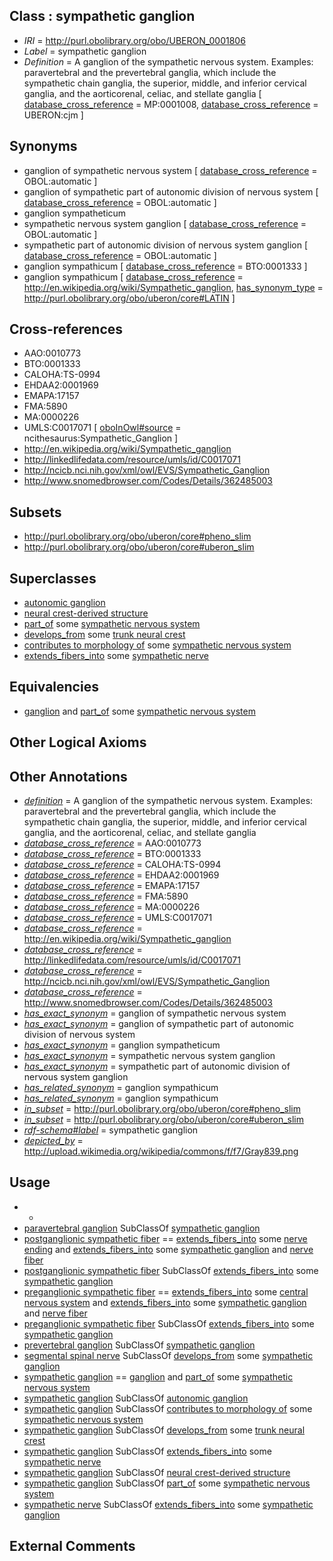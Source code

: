 
## Class : sympathetic ganglion

 * *IRI* = http://purl.obolibrary.org/obo/UBERON_0001806
 * *Label* = sympathetic ganglion
 * *Definition* = A ganglion of the sympathetic nervous system. Examples: paravertebral and the prevertebral ganglia, which include the sympathetic chain ganglia, the superior, middle, and inferior cervical ganglia, and the aorticorenal, celiac, and stellate ganglia [ [database_cross_reference](../../ef/oboInOwl#hasDbXref.md) = MP:0001008, [database_cross_reference](../../ef/oboInOwl#hasDbXref.md) = UBERON:cjm ]

## Synonyms

 * ganglion of sympathetic nervous system [ [database_cross_reference](../../ef/oboInOwl#hasDbXref.md) = OBOL:automatic ]
 * ganglion of sympathetic part of autonomic division of nervous system [ [database_cross_reference](../../ef/oboInOwl#hasDbXref.md) = OBOL:automatic ]
 * ganglion sympatheticum
 * sympathetic nervous system ganglion [ [database_cross_reference](../../ef/oboInOwl#hasDbXref.md) = OBOL:automatic ]
 * sympathetic part of autonomic division of nervous system ganglion [ [database_cross_reference](../../ef/oboInOwl#hasDbXref.md) = OBOL:automatic ]
 * ganglion sympathicum [ [database_cross_reference](../../ef/oboInOwl#hasDbXref.md) = BTO:0001333 ]
 * ganglion sympathicum [ [database_cross_reference](../../ef/oboInOwl#hasDbXref.md) = http://en.wikipedia.org/wiki/Sympathetic_ganglion, [has_synonym_type](../../pe/oboInOwl#hasSynonymType.md) = http://purl.obolibrary.org/obo/uberon/core#LATIN ]

## Cross-references

 * AAO:0010773
 * BTO:0001333
 * CALOHA:TS-0994
 * EHDAA2:0001969
 * EMAPA:17157
 * FMA:5890
 * MA:0000226
 * UMLS:C0017071 [ [oboInOwl#source](../../ce/oboInOwl#source.md) = ncithesaurus:Sympathetic_Ganglion ]
 * http://en.wikipedia.org/wiki/Sympathetic_ganglion
 * http://linkedlifedata.com/resource/umls/id/C0017071
 * http://ncicb.nci.nih.gov/xml/owl/EVS/Sympathetic_Ganglion
 * http://www.snomedbrowser.com/Codes/Details/362485003

## Subsets

 * http://purl.obolibrary.org/obo/uberon/core#pheno_slim
 * http://purl.obolibrary.org/obo/uberon/core#uberon_slim

## Superclasses

 * [autonomic ganglion](../../UBERON/05/UBERON_0001805.md)
 * [neural crest-derived structure](../../UBERON/13/UBERON_0010313.md)
 * [part_of](../../BFO/50/BFO_0000050.md) some [sympathetic nervous system](../../UBERON/13/UBERON_0000013.md)
 * [develops_from](../../RO/02/RO_0002202.md) some [trunk neural crest](../../UBERON/83/UBERON_0003083.md)
 * [contributes to morphology of](../../RO/33/RO_0002433.md) some [sympathetic nervous system](../../UBERON/13/UBERON_0000013.md)
 * [extends_fibers_into](../../core#extends/to/core#extends_fibers_into.md) some [sympathetic nerve](../../UBERON/29/UBERON_0034729.md)

## Equivalencies

 * [ganglion](../../UBERON/45/UBERON_0000045.md) and [part_of](../../BFO/50/BFO_0000050.md) some [sympathetic nervous system](../../UBERON/13/UBERON_0000013.md)

## Other Logical Axioms


## Other Annotations

 * *[definition](../../IAO/15/IAO_0000115.md)* = A ganglion of the sympathetic nervous system. Examples: paravertebral and the prevertebral ganglia, which include the sympathetic chain ganglia, the superior, middle, and inferior cervical ganglia, and the aorticorenal, celiac, and stellate ganglia
 * *[database_cross_reference](../../ef/oboInOwl#hasDbXref.md)* = AAO:0010773
 * *[database_cross_reference](../../ef/oboInOwl#hasDbXref.md)* = BTO:0001333
 * *[database_cross_reference](../../ef/oboInOwl#hasDbXref.md)* = CALOHA:TS-0994
 * *[database_cross_reference](../../ef/oboInOwl#hasDbXref.md)* = EHDAA2:0001969
 * *[database_cross_reference](../../ef/oboInOwl#hasDbXref.md)* = EMAPA:17157
 * *[database_cross_reference](../../ef/oboInOwl#hasDbXref.md)* = FMA:5890
 * *[database_cross_reference](../../ef/oboInOwl#hasDbXref.md)* = MA:0000226
 * *[database_cross_reference](../../ef/oboInOwl#hasDbXref.md)* = UMLS:C0017071
 * *[database_cross_reference](../../ef/oboInOwl#hasDbXref.md)* = http://en.wikipedia.org/wiki/Sympathetic_ganglion
 * *[database_cross_reference](../../ef/oboInOwl#hasDbXref.md)* = http://linkedlifedata.com/resource/umls/id/C0017071
 * *[database_cross_reference](../../ef/oboInOwl#hasDbXref.md)* = http://ncicb.nci.nih.gov/xml/owl/EVS/Sympathetic_Ganglion
 * *[database_cross_reference](../../ef/oboInOwl#hasDbXref.md)* = http://www.snomedbrowser.com/Codes/Details/362485003
 * *[has_exact_synonym](../../ym/oboInOwl#hasExactSynonym.md)* = ganglion of sympathetic nervous system
 * *[has_exact_synonym](../../ym/oboInOwl#hasExactSynonym.md)* = ganglion of sympathetic part of autonomic division of nervous system
 * *[has_exact_synonym](../../ym/oboInOwl#hasExactSynonym.md)* = ganglion sympatheticum
 * *[has_exact_synonym](../../ym/oboInOwl#hasExactSynonym.md)* = sympathetic nervous system ganglion
 * *[has_exact_synonym](../../ym/oboInOwl#hasExactSynonym.md)* = sympathetic part of autonomic division of nervous system ganglion
 * *[has_related_synonym](../../ym/oboInOwl#hasRelatedSynonym.md)* = ganglion sympathicum
 * *[has_related_synonym](../../ym/oboInOwl#hasRelatedSynonym.md)* = ganglion sympathicum
 * *[in_subset](../../et/oboInOwl#inSubset.md)* = http://purl.obolibrary.org/obo/uberon/core#pheno_slim
 * *[in_subset](../../et/oboInOwl#inSubset.md)* = http://purl.obolibrary.org/obo/uberon/core#uberon_slim
 * *[rdf-schema#label](../../el/rdf-schema#label.md)* = sympathetic ganglion
 * *[depicted_by](../../depicted/by/depicted_by.md)* = http://upload.wikimedia.org/wikipedia/commons/f/f7/Gray839.png

## Usage

 * -
 * [paravertebral ganglion](../../UBERON/07/UBERON_0001807.md) SubClassOf [sympathetic ganglion](../../UBERON/06/UBERON_0001806.md)
 * [postganglionic sympathetic fiber](../../UBERON/26/UBERON_0011926.md) == [extends_fibers_into](../../core#extends/to/core#extends_fibers_into.md) some [nerve ending](../../UBERON/53/UBERON_0012453.md) and [extends_fibers_into](../../core#extends/to/core#extends_fibers_into.md) some [sympathetic ganglion](../../UBERON/06/UBERON_0001806.md) and [nerve fiber](../../UBERON/34/UBERON_0006134.md)
 * [postganglionic sympathetic fiber](../../UBERON/26/UBERON_0011926.md) SubClassOf [extends_fibers_into](../../core#extends/to/core#extends_fibers_into.md) some [sympathetic ganglion](../../UBERON/06/UBERON_0001806.md)
 * [preganglionic sympathetic fiber](../../UBERON/27/UBERON_0011927.md) == [extends_fibers_into](../../core#extends/to/core#extends_fibers_into.md) some [central nervous system](../../UBERON/17/UBERON_0001017.md) and [extends_fibers_into](../../core#extends/to/core#extends_fibers_into.md) some [sympathetic ganglion](../../UBERON/06/UBERON_0001806.md) and [nerve fiber](../../UBERON/34/UBERON_0006134.md)
 * [preganglionic sympathetic fiber](../../UBERON/27/UBERON_0011927.md) SubClassOf [extends_fibers_into](../../core#extends/to/core#extends_fibers_into.md) some [sympathetic ganglion](../../UBERON/06/UBERON_0001806.md)
 * [prevertebral ganglion](../../UBERON/64/UBERON_0003964.md) SubClassOf [sympathetic ganglion](../../UBERON/06/UBERON_0001806.md)
 * [segmental spinal nerve](../../UBERON/97/UBERON_0005197.md) SubClassOf [develops_from](../../RO/02/RO_0002202.md) some [sympathetic ganglion](../../UBERON/06/UBERON_0001806.md)
 * [sympathetic ganglion](../../UBERON/06/UBERON_0001806.md) == [ganglion](../../UBERON/45/UBERON_0000045.md) and [part_of](../../BFO/50/BFO_0000050.md) some [sympathetic nervous system](../../UBERON/13/UBERON_0000013.md)
 * [sympathetic ganglion](../../UBERON/06/UBERON_0001806.md) SubClassOf [autonomic ganglion](../../UBERON/05/UBERON_0001805.md)
 * [sympathetic ganglion](../../UBERON/06/UBERON_0001806.md) SubClassOf [contributes to morphology of](../../RO/33/RO_0002433.md) some [sympathetic nervous system](../../UBERON/13/UBERON_0000013.md)
 * [sympathetic ganglion](../../UBERON/06/UBERON_0001806.md) SubClassOf [develops_from](../../RO/02/RO_0002202.md) some [trunk neural crest](../../UBERON/83/UBERON_0003083.md)
 * [sympathetic ganglion](../../UBERON/06/UBERON_0001806.md) SubClassOf [extends_fibers_into](../../core#extends/to/core#extends_fibers_into.md) some [sympathetic nerve](../../UBERON/29/UBERON_0034729.md)
 * [sympathetic ganglion](../../UBERON/06/UBERON_0001806.md) SubClassOf [neural crest-derived structure](../../UBERON/13/UBERON_0010313.md)
 * [sympathetic ganglion](../../UBERON/06/UBERON_0001806.md) SubClassOf [part_of](../../BFO/50/BFO_0000050.md) some [sympathetic nervous system](../../UBERON/13/UBERON_0000013.md)
 * [sympathetic nerve](../../UBERON/29/UBERON_0034729.md) SubClassOf [extends_fibers_into](../../core#extends/to/core#extends_fibers_into.md) some [sympathetic ganglion](../../UBERON/06/UBERON_0001806.md)

## External Comments

